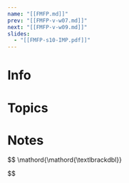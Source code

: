 ```yaml
---
name: "[[FMFP.md]]"
prev: "[[FMFP-v-w07.md]]"
next: "[[FMFP-v-w09.md]]"
slides:
  - "[[FMFP-s10-IMP.pdf]]"
---
```

  
  
# Info
  
  
# Topics
  
  
# Notes



$$
\mathord{\mathord{\textlbrackdbl}}

$$
